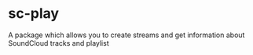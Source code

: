 # sc-play
A package which allows you to create streams and get information about SoundCloud tracks and playlist
